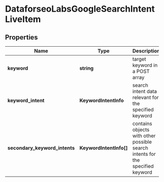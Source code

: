 # DataforseoLabsGoogleSearchIntentLiveItem

## Properties

| Name | Type | Description | Notes |
|------------ | ------------- | ------------- | -------------|
**keyword** | **string** | target keyword in a POST array |[optional]|
**keyword_intent** | **KeywordIntentInfo** | search intent data relevant for the specified keyword |[optional]|
**secondary_keyword_intents** | **KeywordIntentInfo[]** | contains objects with other possible search intents for the specified keyword |[optional]|
